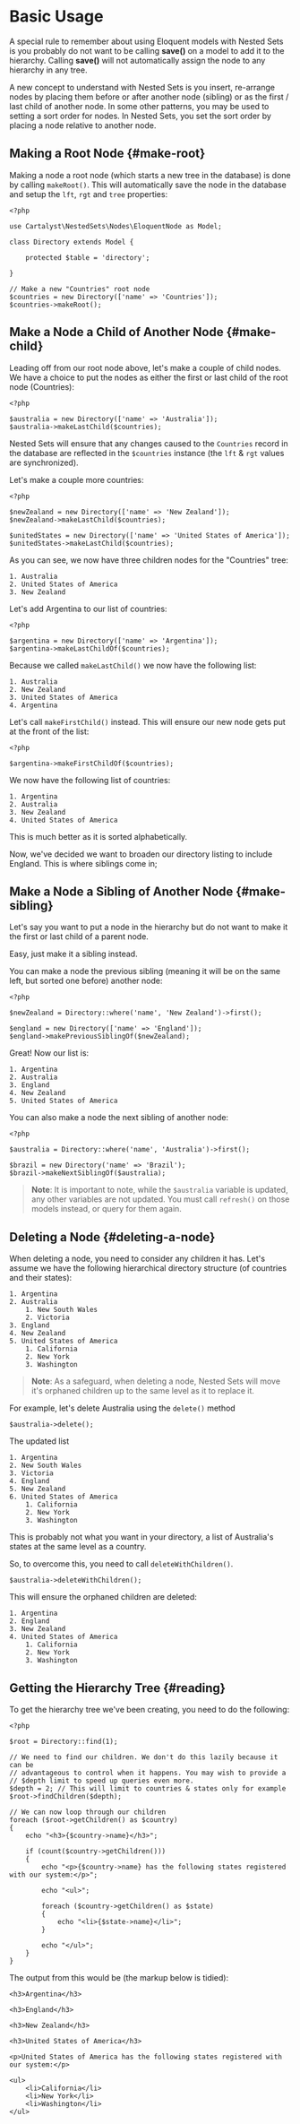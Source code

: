 # Basic Usage

A special rule to remember about using Eloquent models with Nested Sets is you probably do not want to be calling **save()** on a model to add it to the hierarchy. Calling **save()** will not automatically assign the node to any hierarchy in any tree.

A new concept to understand with Nested Sets is you insert, re-arrange nodes by placing them before or after another node (sibling) or as the first / last child of another node. In some other patterns, you may be used to setting a sort order for nodes. In Nested Sets, you set the sort order by placing a node relative to another node.

## Making a Root Node {#make-root}

Making a node a root node (which starts a new tree in the database) is done by calling `makeRoot()`. This will automatically save the node in the database and setup the `lft`, `rgt` and `tree` properties:

	<?php

	use Cartalyst\NestedSets\Nodes\EloquentNode as Model;

	class Directory extends Model {

		protected $table = 'directory';

	}

	// Make a new "Countries" root node
	$countries = new Directory(['name' => 'Countries']);
	$countries->makeRoot();


## Make a Node a Child of Another Node {#make-child}

Leading off from our root node above, let's make a couple of child nodes. We have a choice to put the nodes as either the first or last child of the root node (Countries):

	<?php

	$australia = new Directory(['name' => 'Australia']);
	$australia->makeLastChild($countries);

Nested Sets will ensure that any changes caused to the `Countries` record in the database are reflected in the `$countries` instance (the `lft` & `rgt` values are synchronized).

Let's make a couple more countries:

	<?php

	$newZealand = new Directory(['name' => 'New Zealand']);
	$newZealand->makeLastChild($countries);

	$unitedStates = new Directory(['name' => 'United States of America']);
	$unitedStates->makeLastChild($countries);

As you can see, we now have three children nodes for the "Countries" tree:

	1. Australia
	2. United States of America
	3. New Zealand

Let's add Argentina to our list of countries:

	<?php

	$argentina = new Directory(['name' => 'Argentina']);
	$argentina->makeLastChildOf($countries);

Because we called `makeLastChild()` we now have the following list:

	1. Australia
	2. New Zealand
	3. United States of America
	4. Argentina

Let's call `makeFirstChild()` instead. This will ensure our new node gets put at the front of the list:

	<?php

	$argentina->makeFirstChildOf($countries);


We now have the following list of countries:

	1. Argentina
	2. Australia
	3. New Zealand
	4. United States of America

This is much better as it is sorted alphabetically.

Now, we've decided we want to broaden our directory listing to include England. This is where siblings come in;


## Make a Node a Sibling of Another Node {#make-sibling}

Let's say you want to put a node in the hierarchy but do not want to make it the first or last child of a parent node.

Easy, just make it a sibling instead.

You can make a node the previous sibling (meaning it will be on the same left, but sorted one before) another node:

	<?php

	$newZealand = Directory::where('name', 'New Zealand')->first();

	$england = new Directory(['name' => 'England']);
	$england->makePreviousSiblingOf($newZealand);

Great! Now our list is:

	1. Argentina
	2. Australia
	3. England
	4. New Zealand
	5. United States of America

You can also make a node the next sibling of another node:

	<?php

	$australia = Directory::where('name', 'Australia')->first();

	$brazil = new Directory('name' => 'Brazil');
	$brazil->makeNextSiblingOf($australia);

> **Note**: It is important to note, while the `$australia` variable is updated, any other variables are not updated. You must call `refresh()` on those models instead, or query for them again.


## Deleting a Node {#deleting-a-node}

When deleting a node, you need to consider any children it has. Let's assume we have the following hierarchical directory structure (of countries and their states):

	1. Argentina
	2. Australia
		1. New South Wales
		2. Victoria
	3. England
	4. New Zealand
	5. United States of America
		1. California
		2. New York
		3. Washington

> **Note**: As a safeguard, when deleting a node, Nested Sets will move it's orphaned children up to the same level as it to replace it.

For example, let's delete Australia using the `delete()` method

	$australia->delete();

The updated list

	1. Argentina
	2. New South Wales
	3. Victoria
	4. England
	5. New Zealand
	6. United States of America
		1. California
		2. New York
		3. Washington

This is probably not what you want in your directory, a list of Australia's states at the same level as a country.

So, to overcome this, you need to call `deleteWithChildren()`.

	$australia->deleteWithChildren();

This will ensure the orphaned children are deleted:

	1. Argentina
	2. England
	3. New Zealand
	4. United States of America
		1. California
		2. New York
		3. Washington


## Getting the Hierarchy Tree {#reading}

To get the hierarchy tree we've been creating, you need to do the following:

	<?php

	$root = Directory::find(1);

	// We need to find our children. We don't do this lazily because it can be
	// advantageous to control when it happens. You may wish to provide a
	// $depth limit to speed up queries even more.
	$depth = 2; // This will limit to countries & states only for example
	$root->findChildren($depth);

	// We can now loop through our children
	foreach ($root->getChildren() as $country)
	{
		echo "<h3>{$country->name}</h3>";

		if (count($country->getChildren()))
		{
			echo "<p>{$country->name} has the following states registered with our system:</p>";

			echo "<ul>";

			foreach ($country->getChildren() as $state)
			{
				echo "<li>{$state->name}</li>";
			}

			echo "</ul>";
		}
	}

The output from this would be (the markup below is tidied):

	<h3>Argentina</h3>

	<h3>England</h3>

	<h3>New Zealand</h3>

	<h3>United States of America</h3>

	<p>United States of America has the following states registered with our system:</p>

	<ul>
		<li>California</li>
		<li>New York</li>
		<li>Washington</li>
	</ul>
